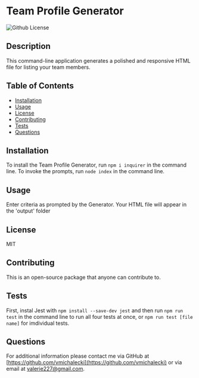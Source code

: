 # Team Profile Generator

![Github License](https://img.shields.io/badge/License-MIT-yellow.svg)

## Description
This command-line application generates a polished and responsive HTML file for listing your team members.

## Table of Contents
* [Installation](#Installation)
* [Usage](#Usage)
* [License](#License)
* [Contributing](#Contributing)
* [Tests](#Tests)
* [Questions](#Questions)

## Installation
To install the Team Profile Generator, run ```npm i inquirer``` in the command line. To invoke the prompts, run ```node index``` in the command line.

## Usage
Enter criteria as prompted by the Generator. Your HTML file will appear in the 'output' folder

## License
MIT

## Contributing
This is an open-source package that anyone can contribute to.

## Tests
First, instal Jest with ```npm install --save-dev jest``` and then run ```npm run test``` in the command line to run all four tests at once, or ```npm run test [file name]``` for imdividual tests.

## Questions
For additional information please contact me via GitHub at [https://github.com/vmichalecki](https://github.com/vmichalecki) or via email at [valerie227@gmail.com](mailto:valerie227@gmail.com?subject=[GitHub]%Team%Profile%Generator).